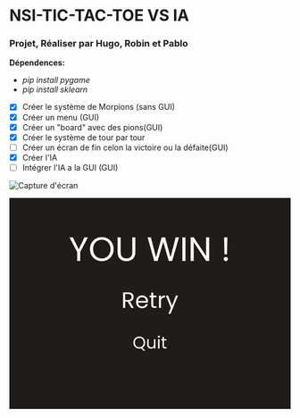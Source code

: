 # NSI-TIC-TAC-TOE VS IA
### Projet, Réaliser par Hugo, Robin et Pablo
**Dépendences:**
* *pip install pygame*
* *pip install sklearn*


- [x] Créer le système de Morpions (sans GUI)
- [x] Créer un menu (GUI)
- [x] Créer un "board" avec des pions(GUI)
- [x] Créer le système de tour par tour
- [ ] Créer un écran de fin celon la victoire ou la défaite(GUI)
- [x] Créer l'IA
- [ ] Intégrer l'IA a la GUI (GUI)

![Capture d'écran](/Images/boardPrésentation1.png)

![Capture d'écran](/Images/winBoard.png)

